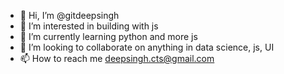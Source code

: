 - 👋 Hi, I’m @gitdeepsingh
- 👀 I’m interested in building with js
- 🌱 I’m currently learning python and more js
- 💞️ I’m looking to collaborate on anything in data science, js, UI
- 📫 How to reach me deepsingh.cts@gmail.com

<!---
gitdeepsingh/gitdeepsingh is a ✨ special ✨ repository because its `README.md` (this file) appears on your GitHub profile.
You can click the Preview link to take a look at your changes.
--->
